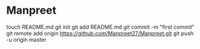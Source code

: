 Manpreet
========
touch README.md
git init
git add README.md
git commit -m "first commit"
git remote add origin https://github.com/Manpreet27/Manpreet.git
git push -u origin master
